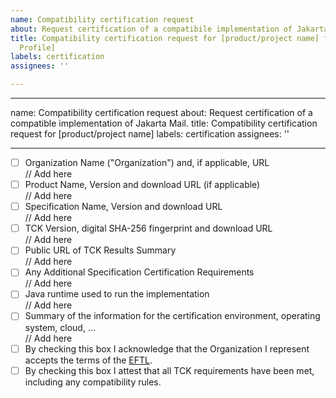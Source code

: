 ```yaml
---
name: Compatibility certification request
about: Request certification of a compatibile implementation of Jakarta EE
title: Compatibility certification request for [product/project name] for [Full Platform|Web
  Profile]
labels: certification
assignees: ''

---
```


---
name: Compatibility certification request
about: Request certification of a compatible implementation of Jakarta Mail.
title: Compatibility certification request for [product/project name]
labels: certification
assignees: ''

---

- [ ] Organization Name ("Organization") and, if applicable, URL\
  // Add here
- [ ] Product Name, Version and download URL (if applicable)\
  // Add here
- [ ] Specification Name, Version and download URL\
   // Add here
- [ ] TCK Version, digital SHA-256 fingerprint and download URL\
  // Add here
- [ ] Public URL of TCK Results Summary\
  // Add here
- [ ] Any Additional Specification Certification Requirements\
  // Add here
- [ ] Java runtime used to run the implementation\
  // Add here
- [ ] Summary of the information for the certification environment, operating system, cloud, ...\
  // Add here
- [ ] By checking this box I acknowledge that the Organization I represent accepts the terms of the [EFTL](https://www.eclipse.org/legal/tck.php).
- [ ] By checking this box I attest that all TCK requirements have been met, including any compatibility rules.
